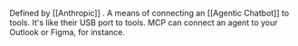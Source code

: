 Defined by [[Anthropic]] . A means of connecting an [[Agentic Chatbot]] to tools. It's like their USB port to tools. MCP can connect an agent to your Outlook or Figma, for instance. 
